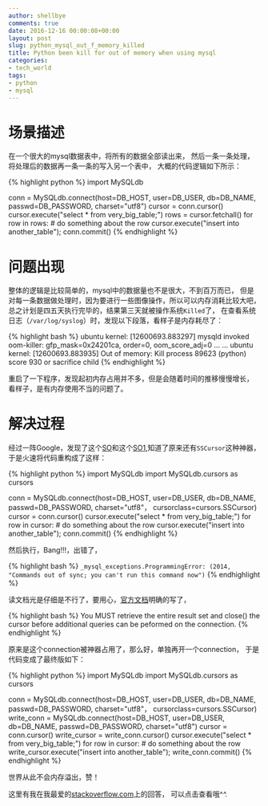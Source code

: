 ```yaml
---
author: shellbye
comments: true
date: 2016-12-16 00:00:08+00:00
layout: post
slug: python_mysql_out_f_memory_killed
title: Python been kill for out of memory when using mysql
categories:
- tech_world
tags:
- python
- mysql
---
```


# 场景描述  
在一个很大的mysql数据表中，将所有的数据全部读出来，
然后一条一条处理，将处理后的数据再一条一条的写入另一个表中，
大概的代码逻辑如下所示：

{% highlight python %}
import MySQLdb


conn = MySQLdb.connect(host=DB_HOST, user=DB_USER, db=DB_NAME,
                       passwd=DB_PASSWORD, charset="utf8")
cursor = conn.cursor()
cursor.execute("select * from very_big_table;")
rows = cursor.fetchall()
for row in rows:
    # do something about the row
    cursor.execute("insert into another_table");
    conn.commit()
{% endhighlight %}

# 问题出现  
整体的逻辑是比较简单的，mysql中的数据量也不是很大，不到百万而已，
但是对每一条数据做处理时，因为要进行一些图像操作，所以可以内存消耗比较大吧，
总之计划是四五天执行完毕的，结果第三天就被操作系统`Killed`了，
在查看系统日志（`/var/log/syslog`）时，发现以下段落，看样子是内存耗尽了：

{% highlight bash %}
ubuntu kernel: [12600693.883297] mysqld invoked oom-killer: gfp_mask=0x24201ca, order=0, oom_score_adj=0
...
...
ubuntu kernel: [12600693.883935] Out of memory: Kill process 89623 (python) score 930 or sacrifice child
{% endhighlight %}

重启了一下程序，发现起初内存占用并不多，但是会随着时间的推移慢慢增长，
看样子，是有内存使用不当的问题了。

# 解决过程  
经过一阵Google，发现了这个[SO]和这个[SO1],知道了原来还有`SSCursor`这种神器，
于是火速将代码重构成了这样：

{% highlight python %}
import MySQLdb
import MySQLdb.cursors as cursors


conn = MySQLdb.connect(host=DB_HOST, user=DB_USER, db=DB_NAME,
                       passwd=DB_PASSWORD, charset="utf8"，
                       cursorclass=cursors.SSCursor)
cursor = conn.cursor()
cursor.execute("select * from very_big_table;")
for row in cursor:
    # do something about the row
    cursor.execute("insert into another_table");
    conn.commit()
{% endhighlight %}

然后执行，Bang!!!，出错了，

{% highlight bash %}
`_mysql_exceptions.ProgrammingError: (2014, "Commands out of sync; you can't run this command now")`
{% endhighlight %}

读文档光是仔细是不行了，要用心，[官方文档]明确的写了，

{% highlight bash %}
You MUST retrieve the entire result set and close() the cursor before additional queries can be peformed on the connection.
{% endhighlight %}

原来是这个connection被神器占用了，那么好，单独再开一个connection，
于是代码变成了最终版如下：

{% highlight python %}
import MySQLdb
import MySQLdb.cursors as cursors


conn = MySQLdb.connect(host=DB_HOST, user=DB_USER, db=DB_NAME,
                       passwd=DB_PASSWORD, charset="utf8"，
                       cursorclass=cursors.SSCursor)
write_conn = MySQLdb.connect(host=DB_HOST, user=DB_USER, db=DB_NAME,
                             passwd=DB_PASSWORD, charset="utf8")
cursor = conn.cursor()
write_cursor = write_conn.cursor()
cursor.execute("select * from very_big_table;")
for row in cursor:
    # do something about the row
    write_cursor.execute("insert into another_table");
    write_conn.commit()
{% endhighlight %}

世界从此不会内存溢出，赞！

这里有我在我最爱的[stackoverflow.com]上的回答，
可以点击查看哦^_^._


[SO]:http://stackoverflow.com/questions/18193825/python-how-to-use-a-generator-to-avoid-sql-memory-issue
[SO1]:http://stackoverflow.com/questions/1808150/how-to-efficiently-use-mysqldb-sscursor
[官方文档]:http://mysql-python.sourceforge.net/MySQLdb-1.2.2/public/MySQLdb.cursors.CursorUseResultMixIn-class.html
[stackoverflow.com]:http://stackoverflow.com/questions/1811173/why-does-my-python-script-randomly-get-killed/#answer-41176365
